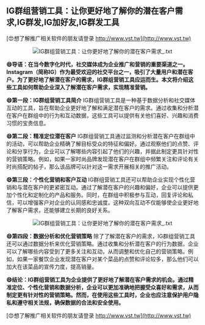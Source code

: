 ## **IG群组营销工具：让你更好地了解你的潜在客户需求,IG群发,IG加好友,IG群发工具**

[😍想了解推广相关软件的朋友请登录 http://www.vst.tw](http://www.vst.tw)

 <center><img src="https://vst.tw/MP4/tuiguang/png/3.png" alt="IG群组营销工具：让你更好地了解你的潜在客户需求_.txt"></center>

**😄导语：在当今数字化时代，社交媒体成为企业推广和营销的重要渠道之一。Instagram（简称IG）作为最受欢迎的社交平台之一，吸引了大量用户和潜在客户。为了更好地了解潜在客户的需求，IG群组营销工具应运而生。本文将介绍这些工具如何帮助企业深入了解潜在客户需求，实现精准营销。**

**😄第一段：IG群组营销工具简介**
IG群组营销工具是一种基于数据分析和社交媒体互动的工具，旨在帮助企业更好地了解和满足潜在客户的需求。通过收集和分析潜在客户在群组中的行为和互动数据，这些工具可以提供有关他们喜好、兴趣和消费习惯的宝贵信息。

**😄第二段：精准定位潜在客户**
IG群组营销工具通过监测和分析潜在客户在群组中的活动，可以帮助企业精确了解目标受众的特征和偏好。通过观察他们的点赞、评论和分享行为，企业可以了解哪些内容引起了他们的兴趣，并据此制定更具针对性的营销策略。例如，如果一家时尚品牌发现潜在客户在群组中频繁关注和评论有关时尚搭配的帖子，那么该品牌可以针对这一需求开展相关的推广活动。

**😄第三段：个性化营销和客户互动**
IG群组营销工具还可以帮助企业实现个性化营销和与潜在客户的更紧密互动。通过了解潜在客户的兴趣和偏好，企业可以提供更加个性化和定制化的产品和服务。同时，在群组中积极参与互动，回复评论和私信，可以增强客户对企业的认同感和忠诚度。这种双向互动不仅能够使企业更好地了解客户需求，还能够建立长期的良好关系。

 <center><img src="https://vst.tw/MP4/tuiguang/png/2.png" alt="IG群组营销工具：让你更好地了解你的潜在客户需求_.txt"></center>

**😄第四段：数据分析和优化营销策略**
除了了解潜在客户的需求，IG群组营销工具还可以通过数据分析来优化营销策略。通过收集和分析潜在客户的行为数据，企业可以了解哪些内容受到了更多关注和互动，从而调整和优化自己的营销策略。例如，如果一家餐饮企业发现潜在客户对某个菜品的点赞和评论较多，那么他们可以加大在该菜品的宣传力度，提高销量。

**😄结论：IG群组营销工具为企业提供了更好地了解潜在客户需求的机会。通过精准定位、个性化营销和数据分析，企业可以更加准确地把握受众喜好和需求，从而制定更有针对性的营销策略。然而，在使用这些工具时，企业也应注意保护用户隐私和遵守相关法规，确保数据的合法和安全使用。**

[😍想了解推广相关软件的朋友请登录 http://www.vst.tw](http://www.vst.tw)



